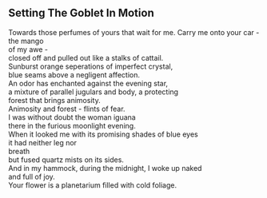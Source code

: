 Setting The Goblet In Motion
----------------------------
Towards those perfumes of yours that wait for me. Carry me onto your car - the mango  
of my awe -  
closed off and pulled out like a stalks of cattail.  
Sunburst orange seperations of imperfect crystal,  
blue seams above a negligent affection.  
An odor has enchanted against the evening star,  
a mixture of parallel jugulars and body, a protecting  
forest that brings animosity.  
Animosity and forest - flints of fear.  
I was without doubt the woman iguana  
there in the furious moonlight evening.  
When it looked me with its promising shades of blue eyes  
it had neither leg nor  
breath  
but fused quartz mists on its sides.  
And in my hammock, during the midnight, I woke up naked  
and full of joy.  
Your flower is a planetarium filled with cold foliage.  
